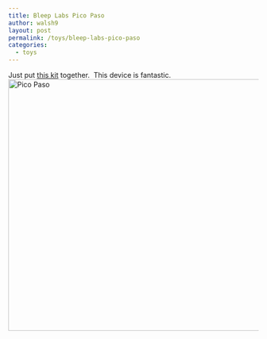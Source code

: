 ```yaml
---
title: Bleep Labs Pico Paso
author: walsh9
layout: post
permalink: /toys/bleep-labs-pico-paso
categories:
  - toys
---
```

Just put [this kit][1] together.  This device is fantastic.  
<img class=" size-medium wp-image-105 aligncenter" src="http://walsh9.net/wp-content/uploads/2015/04/IMG_20150426_101746-800x507.jpg" alt="Pico Paso" width="800" height="507" />

 [1]: http://bleeplabs.com/store/the-pico-paso/ "Bleep Labs"
